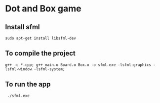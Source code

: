 # Dot and Box game

## Install sfml

`sudo apt-get install libsfml-dev`

## To compile the project

` g++ -c *.cpp; g++ main.o Board.o Box.o -o sfml.exe -lsfml-graphics -lsfml-window -lsfml-system; `

## To run the app

` ./sfml.exe`
